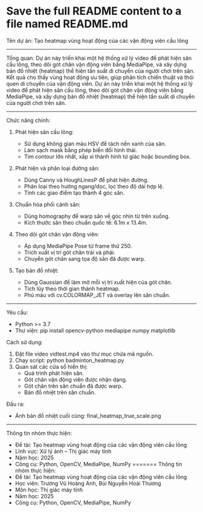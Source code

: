 # Save the full README content to a file named README.md
Tên dự án:
Tạo heatmap vùng hoạt động của các vận động viên cầu lông
****
Tổng quan:
Dự án này triển khai một hệ thống xử lý video để phát hiện sân cầu lông, theo dõi gót chân vận động viên bằng MediaPipe, và xây dựng bản đồ nhiệt (heatmap) thể hiện tần suất di chuyển của người chơi trên sân. Kết quả cho thấy vùng hoạt động ưu tiên, giúp phân tích chiến thuật và thói quen di chuyển của vận động viên.
Dự án này triển khai một hệ thống xử lý video để phát hiện sân cầu lông, theo dõi gót chân vận động viên bằng MediaPipe, và xây dựng bản đồ nhiệt (heatmap) thể hiện tần suất di chuyển của người chơi trên sân. 
****
Chức năng chính:

1. Phát hiện sân cầu lông:
   - Sử dụng không gian màu HSV để tách nền xanh của sân.
   - Làm sạch mask bằng phép biến đổi hình thái.
   - Tìm contour lớn nhất, xấp xỉ thành hình tứ giác hoặc bounding box.

2. Phát hiện và phân loại đường sân:
   - Dùng Canny và HoughLinesP để phát hiện đường.
   - Phân loại theo hướng ngang/dọc, lọc theo độ dài hợp lệ.
   - Tính các giao điểm tạo thành 4 góc sân.

3. Chuẩn hóa phối cảnh sân:
   - Dùng homography để warp sân về góc nhìn từ trên xuống.
   - Kích thước sân theo chuẩn quốc tế: 6.1m x 13.4m.

4. Theo dõi gót chân vận động viên:
   - Áp dụng MediaPipe Pose từ frame thứ 250.
   - Trích xuất vị trí gót chân trái và phải.
   - Chuyển gót chân sang tọa độ sân đã được warp.
     
5. Tạo bản đồ nhiệt:
   - Dùng Gaussian để làm mờ mỗi vị trí xuất hiện của gót chân.
   - Tích lũy theo thời gian thành heatmap.
   - Phủ màu với cv.COLORMAP_JET và overlay lên sân chuẩn.
****
Yêu cầu:

- Python >= 3.7
- Thư viện:
  pip install opencv-python mediapipe numpy matplotlib

Cách sử dụng:

1. Đặt file video vidtest.mp4 vào thư mục chứa mã nguồn.
2. Chạy script:
   python badminton_heatmap.py
3. Quan sát các cửa sổ hiển thị:
   - Quá trình phát hiện sân.
   - Gót chân vận động viên được nhận dạng.
   - Gót chân trên sân chuẩn đã được warp.
   - Bản đồ nhiệt trên sân chuẩn.

Đầu ra:

- Ảnh bản đồ nhiệt cuối cùng: final_heatmap_true_scale.png
****
Thông tin nhóm thực hiện:
- Đề tài: Tạo heatmap vùng hoạt động của các vận động viên cầu lông
- Lĩnh vực: Xử lý ảnh – Thị giác máy tính
- Năm học: 2025
- Công cụ: Python, OpenCV, MediaPipe, NumPy
=======
Thông tin nhóm thực hiện:
- Đề tài: Tạo heatmap vùng hoạt động của các vận động viên cầu lông
- Học viên: Trương Vũ Hoàng Anh, Bùi Nguyễn Hoài Thương
- Môn học: Thị giác máy tính
- Năm học: 2025
- Công cụ: Python, OpenCV, MediaPipe, NumPy
